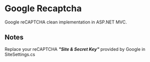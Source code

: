# Google Recaptcha
Google reCAPTCHA clean implementation in ASP.NET MVC.

## Notes
Replace your reCAPTCHA ***"Site & Secret Key"*** provided by Google in SiteSettings.cs
